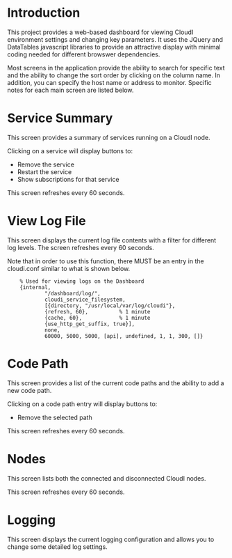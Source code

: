 Introduction
============

This project provides a web-based dashboard for viewing CloudI environment settings and changing key parameters. It uses the JQuery and DataTables javascript libraries to provide an attractive display with minimal coding needed for different browswer dependencies.

Most screens in the application provide the ability to search for specific text and the ability to change the sort order by clicking on the column name.  In addition, you can specify the host name or address to monitor.  Specific notes for each main screen are listed below.

 
Service Summary
===============
This screen provides a summary of services running on a CloudI node. 

Clicking on a service will display buttons to:

* Remove the service
* Restart the service
* Show subscriptions for that service

This screen refreshes every 60 seconds.

View Log File
=============
This screen displays the current log file contents with a filter for different log levels.  The screen refreshes every 60 seconds.

Note that in order to use this function, there MUST be an entry in the cloudi.conf similar to what is shown below.

        % Used for viewing logs on the Dashboard
        {internal,
                "/dashboard/log/",
                cloudi_service_filesystem,
                [{directory, "/usr/local/var/log/cloudi"},
                {refresh, 60},          % 1 minute
                {cache, 60},            % 1 minute
                {use_http_get_suffix, true}],      
                none,
                60000, 5000, 5000, [api], undefined, 1, 1, 300, []}


Code Path
=========
This screen provides a list of the current code paths and the ability to add a new code path.

Clicking on a code path entry will display buttons to:

* Remove the selected path 

This screen refreshes every 60 seconds.

Nodes 
=====
This screen lists both the connected and disconnected CloudI nodes.

This screen refreshes every 60 seconds.

Logging
=======
This screen displays the current logging configuration and allows you to change some detailed log settings.

